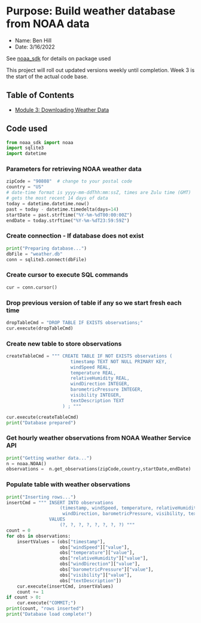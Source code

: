 # Purpose: Build weather database from NOAA data

- Name: Ben Hill
- Date: 3/16/2022

See [noaa_sdk](https://pypi.org/project/noaa-sdk/) for details on package used

This project will roll out updated versions weekly until completion. Week 3 is the start of the actual code base.

## Table of Contents

- [Module 3: Downloading Weather Data](mod_3/README.md)

## Code used

```python
from noaa_sdk import noaa
import sqlite3
import datetime
```

### Parameters for retrieving NOAA weather data

```python
zipCode = "90808"  # change to your postal code
country = "US" 
# date-time format is yyyy-mm-ddThh:mm:ssZ, times are Zulu time (GMT)
# gets the most recent 14 days of data
today = datetime.datetime.now()
past = today - datetime.timedelta(days=14)
startDate = past.strftime("%Y-%m-%dT00:00:00Z") 
endDate = today.strftime("%Y-%m-%dT23:59:59Z")
```

### Create connection - If database does not exist

```python
print("Preparing database...")
dbFile = "weather.db"
conn = sqlite3.connect(dbFile)
```

### Create cursor to execute SQL commands

```python
cur = conn.cursor()
```

### Drop previous version of table if any so we start fresh each time

```python
dropTableCmd = "DROP TABLE IF EXISTS observations;"
cur.execute(dropTableCmd)
```

### Create new table to store observations

```python
createTableCmd = """ CREATE TABLE IF NOT EXISTS observations ( 
                        timestamp TEXT NOT NULL PRIMARY KEY, 
                        windSpeed REAL,
                        temperature REAL,
                        relativeHumidity REAL,
                        windDirection INTEGER,
                        barometricPressure INTEGER,
                        visibility INTEGER,
                        textDescription TEXT
                     ) ; """

cur.execute(createTableCmd)
print("Database prepared")
```

### Get hourly weather observations from NOAA Weather Service API

```python
print("Getting weather data...")
n = noaa.NOAA()
observations =  n.get_observations(zipCode,country,startDate,endDate)
```

### Populate table with weather observations

```python
print("Inserting rows...")
insertCmd = """ INSERT INTO observations 
                    (timestamp, windSpeed, temperature, relativeHumidity, 
                     windDirection, barometricPressure, visibility, textDescription)
                VALUES
                    (?, ?, ?, ?, ?, ?, ?, ?) """
count = 0
for obs in observations:
    insertValues = (obs["timestamp"],
                    obs["windSpeed"]["value"],
                    obs["temperature"]["value"],
                    obs["relativeHumidity"]["value"],
                    obs["windDirection"]["value"],
                    obs["barometricPressure"]["value"],
                    obs["visibility"]["value"],
                    obs["textDescription"])
    cur.execute(insertCmd, insertValues)
    count += 1
if count > 0:
    cur.execute("COMMIT;")
print(count, "rows inserted")
print("Database load complete!")
```
